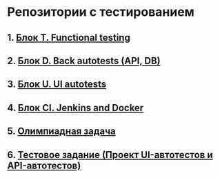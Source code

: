 # Репозитории с тестированием

## 1. [Блок Т. Functional testing](https://github.com/makarov-vadim/bloc_T_Functional_testing)

## 2. [Блок D. Back autotests (API, DB)](https://github.com/makarov-vadim/bloc_D_Back_autotests_API_DB)

## 3. [Блок U. UI autotests](https://github.com/makarov-vadim/bloc_U_UI_autotests)

## 4. [Блок CI. Jenkins and Docker](https://github.com/makarov-vadim/bloc_CI_Jenkins_Docker)

## 5. [Олимпиадная задача](https://github.com/makarov-vadim/olympiad_problem)  

## 6. [Тестовое задание (Проект UI-автотестов и API-автотестов)](https://github.com/makarov-vadim/test_task_2)
